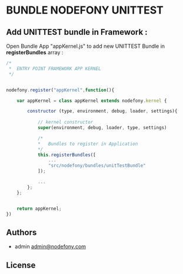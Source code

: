 # BUNDLE NODEFONY UNITTEST



## Add  UNITTEST bundle in Framework :
Open Bundle App "appKernel.js" to add new UNITTEST Bundle in **registerBundles** array : 
```js
/*
 *	ENTRY POINT FRAMEWORK APP KERNEL
 */


nodefony.register("appKernel",function(){

	var appKernel = class appKernel extends nodefony.kernel {

		constructor (type, environment, debug, loader, settings){
			
			// kernel constructor
			super(environment, debug, loader, type, settings)

			/*
	 		*	Bundles to register in Application
	 		*/
			this.registerBundles([
				...
				"src/nodefony/bundles/unitTestBundle"
			]);

			...
		};
	};


	return appKernel;
})

```
## <a name="authors"></a>Authors

- admin  admin@nodefony.com  

##  <a name="license"></a>License

